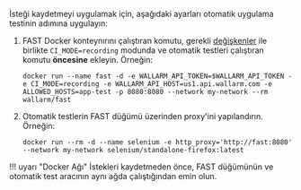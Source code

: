 İsteği kaydetmeyi uygulamak için, aşağıdaki ayarları otomatik uygulama testinin adımına uygulayın:

1. FAST Docker konteynırını çalıştıran komutu, gerekli [değişkenler](../ci-mode-recording.md#environment-variables-in-recording-mode) ile birlikte `CI_MODE=recording` modunda ve otomatik testleri çalıştıran komutu __öncesine__ ekleyin. Örneğin:

    ```
    docker run --name fast -d -e WALLARM_API_TOKEN=$WALLARM_API_TOKEN -e CI_MODE=recording -e WALLARM_API_HOST=us1.api.wallarm.com -e ALLOWED_HOSTS=app-test -p 8080:8080 --network my-network --rm wallarm/fast
    ```
2. Otomatik testlerin FAST düğümü üzerinden proxy'ini yapılandırın. Örneğin:

    ```
    docker run --rm -d --name selenium -e http_proxy='http://fast:8080' --network my-network selenium/standalone-firefox:latest
    ```

!!! uyarı "Docker Ağı"
    İstekleri kaydetmeden önce, FAST düğümünün ve otomatik test aracının aynı ağda çalıştığından emin olun.